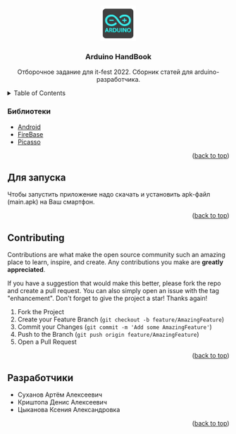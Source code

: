 <div id="top"></div>



<!-- PROJECT LOGO -->
<br />
<div align="center">
  <a href="https://github.com/github_username/repo_name">
    <img src="images/logo.png" alt="Logo" width="80" height="80">
  </a>

<h3 align="center">Arduino HandBook</h3>

  <p align="center">
    Отборочное задание для it-fest 2022. Сборник статей для arduino-разработчика.
  </p>
</div>



<!-- TABLE OF CONTENTS -->
<details>
  <summary>Table of Contents</summary>
  <ol>
    <li><a href="#Библиотеки">Библиотеки</a></li>
    <li><a href="#Для запуска">Для запуска</a></li>
    <li><a href="#Разработчики">Разработчики</a></li>
  </ol>
</details>

### Библиотеки

* [Android](https://developer.android.com/docs)
* [FireBase](https://firebase.google.com/docs/libraries)
* [Picasso](https://square.github.io/picasso/)

<p align="right">(<a href="#top">back to top</a>)</p>



<!-- GETTING STARTED -->

## Для запуска

Чтобы запустить приложение надо скачать и установить apk-файл (main.apk) на Ваш смартфон.

<p align="right">(<a href="#top">back to top</a>)</p>

## Contributing

Contributions are what make the open source community such an amazing place to learn, inspire, and create. Any
contributions you make are **greatly appreciated**.

If you have a suggestion that would make this better, please fork the repo and create a pull request. You can also
simply open an issue with the tag "enhancement". Don't forget to give the project a star! Thanks again!

1. Fork the Project
2. Create your Feature Branch (`git checkout -b feature/AmazingFeature`)
3. Commit your Changes (`git commit -m 'Add some AmazingFeature'`)
4. Push to the Branch (`git push origin feature/AmazingFeature`)
5. Open a Pull Request

<p align="right">(<a href="#top">back to top</a>)</p>



<!-- CONTACT -->

## Разработчики

* Суханов Артём Алексеевич
* Криштопа Денис Алексеевич
* Цыканова Ксения Александровка

<p align="right">(<a href="#top">back to top</a>)</p>


[contributors-shield]: https://img.shields.io/github/contributors/github_username/repo_name.svg?style=for-the-badge

[contributors-url]: https://github.com/github_username/repo_name/graphs/contributors

[forks-shield]: https://img.shields.io/github/forks/github_username/repo_name.svg?style=for-the-badge

[forks-url]: https://github.com/github_username/repo_name/network/members

[stars-shield]: https://img.shields.io/github/stars/github_username/repo_name.svg?style=for-the-badge

[stars-url]: https://github.com/github_username/repo_name/stargazers

[issues-shield]: https://img.shields.io/github/issues/github_username/repo_name.svg?style=for-the-badge

[issues-url]: https://github.com/github_username/repo_name/issues

[license-shield]: https://img.shields.io/github/license/github_username/repo_name.svg?style=for-the-badge

[license-url]: https://github.com/github_username/repo_name/blob/master/LICENSE.txt

[linkedin-shield]: https://img.shields.io/badge/-LinkedIn-black.svg?style=for-the-badge&logo=linkedin&colorB=555

[linkedin-url]: https://linkedin.com/in/linkedin_username

[product-screenshot]: images/screenshot.png
